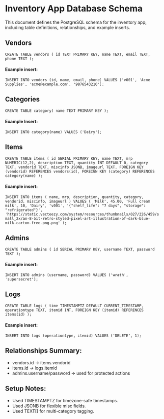 # Inventory App Database Schema

This document defines the PostgreSQL schema for the inventory app, including table definitions, relationships, and example inserts.

## Vendors

`CREATE TABLE vendors (
  id TEXT PRIMARY KEY,
  name TEXT,
  email TEXT,
  phone TEXT
);`

#### Example insert:
`INSERT INTO vendors (id, name, email, phone)
VALUES ('v001', 'Acme Supplies', 'acme@example.com', '9876543210');`

## Categories

`CREATE TABLE category(
    name TEXT PRIMARY KEY
);`

#### Example Insert:
`INSERT INTO category(name) VALUES ('Dairy');`

## Items

`CREATE TABLE items (
  id SERIAL PRIMARY KEY,
  name TEXT,
  mrp NUMERIC(12,2),
  description TEXT,
  quantity INT DEFAULT 0,
  category TEXT,
  vendorid TEXT,
  miscinfo JSONB,
  imageurl TEXT,
  FOREIGN KEY (vendorid) REFERENCES vendors(id),
  FOREIGN KEY (category) REFERENCES category(name)
);`

#### Example insert:
`INSERT INTO items (
  name, mrp, description, quantity, category, vendorid, miscinfo, imageurl
)
VALUES (
  'Milk',
  45.00,
  'Full cream milk',
  10,
  'Dairy',
  'v001',
  '{"shelf_life": "7 days", "storage": "refrigerated"}',
  'https://static.vecteezy.com/system/resources/thumbnails/027/226/459/small_2x/an-8-bit-retro-styled-pixel-art-illustration-of-dark-blue-milk-carton-free-png.png'
);`

## Admins

`CREATE TABLE admins (
  id SERIAL PRIMARY KEY,
  username TEXT,
  password TEXT
);`

#### Example insert:
`INSERT INTO admins (username, password)
VALUES ('wrath', 'supersecret');`

## Logs

`CREATE TABLE logs (
  time TIMESTAMPTZ DEFAULT CURRENT_TIMESTAMP,
  operationtype TEXT,
  itemid INT,
  FOREIGN KEY (itemid) REFERENCES items(id)
);`

#### Example insert:
`INSERT INTO logs (operationtype, itemid)
VALUES ('DELETE', 1);`

## Relationships Summary:
- vendors.id → items.vendorid
- items.id → logs.itemid
- admins.username/password → used for protected actions


## Setup Notes:
- Used TIMESTAMPTZ for timezone-safe timestamps.
- Used JSONB for flexible misc fields.
- Used TEXT[] for multi-category tagging.
